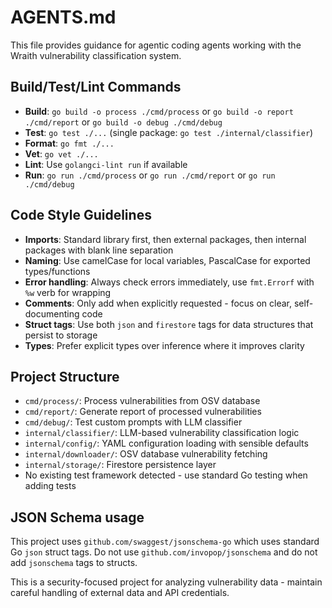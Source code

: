 # AGENTS.md

This file provides guidance for agentic coding agents working with the Wraith vulnerability classification system.

## Build/Test/Lint Commands
- **Build**: `go build -o process ./cmd/process` or `go build -o report ./cmd/report` or `go build -o debug ./cmd/debug`
- **Test**: `go test ./...` (single package: `go test ./internal/classifier`)
- **Format**: `go fmt ./...`
- **Vet**: `go vet ./...`
- **Lint**: Use `golangci-lint run` if available
- **Run**: `go run ./cmd/process` or `go run ./cmd/report` or `go run ./cmd/debug`

## Code Style Guidelines
- **Imports**: Standard library first, then external packages, then internal packages with blank line separation
- **Naming**: Use camelCase for local variables, PascalCase for exported types/functions
- **Error handling**: Always check errors immediately, use `fmt.Errorf` with `%w` verb for wrapping
- **Comments**: Only add when explicitly requested - focus on clear, self-documenting code
- **Struct tags**: Use both `json` and `firestore` tags for data structures that persist to storage
- **Types**: Prefer explicit types over inference where it improves clarity

## Project Structure
- `cmd/process/`: Process vulnerabilities from OSV database
- `cmd/report/`: Generate report of processed vulnerabilities  
- `cmd/debug/`: Test custom prompts with LLM classifier
- `internal/classifier/`: LLM-based vulnerability classification logic
- `internal/config/`: YAML configuration loading with sensible defaults
- `internal/downloader/`: OSV database vulnerability fetching
- `internal/storage/`: Firestore persistence layer
- No existing test framework detected - use standard Go testing when adding tests

## JSON Schema usage
This project uses `github.com/swaggest/jsonschema-go` which uses standard Go `json` struct tags. Do not use `github.com/invopop/jsonschema` and do not add `jsonschema` tags to structs.

This is a security-focused project for analyzing vulnerability data - maintain careful handling of external data and API credentials.
